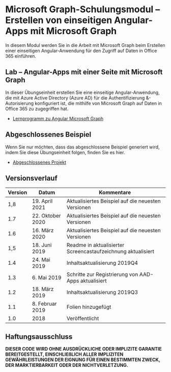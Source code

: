 # <a name="microsoft-graph-training-module---build-angular-single-page-apps-with-microsoft-graph"></a>Microsoft Graph-Schulungsmodul – Erstellen von einseitigen Angular-Apps mit Microsoft Graph

In diesem Modul werden Sie in die Arbeit mit Microsoft Graph beim Erstellen einer einseitigen Angular-Anwendung für den Zugriff auf Daten in Office 365 einführen.

## <a name="lab---angular-single-page-apps-with-the-microsoft-graph"></a>Lab – Angular-Apps mit einer Seite mit Microsoft Graph

In dieser Übungseinheit erstellen Sie eine einseitige Angular-Anwendung, die mit Azure Active Directory (Azure AD) für die Authentifizierung &-Autorisierung konfiguriert ist, die mithilfe von Microsoft Graph auf Daten in Office 365 zu zugegriffen hat.

- [Lernprogramm zu Angular Microsoft Graph](https://docs.microsoft.com/graph/tutorials/angular)

## <a name="completed-sample"></a>Abgeschlossenes Beispiel

Wenn Sie nur möchten, dass das abgeschlossene Beispiel generiert wird, indem Sie diese Übungseinheit folgen, finden Sie es hier.

- [Abgeschlossenes Projekt](demo)

## <a name="version-history"></a>Versionsverlauf

| Version |       Datum       |                     Kommentare                     |
| ------- | ---------------- | ------------------------------------------------ |
| 1,8     | 19. April 2021   | Aktualisiertes Beispiel auf die neuesten Versionen                |
| 1.7     | 22. Oktober 2020 | Aktualisiertes Beispiel auf die neuesten Versionen                |
| 1.6     | 16. März 2020   | Aktualisiertes Beispiel auf die neuesten Versionen                |
| 1,5     | 18. Juni 2019    | Readme in aktualisierter Screencastaufzeichnung aktualisiert |
| 1.4     | 24. Mai 2019     | Inhaltsaktualisierung 2019Q4                           |
| 1.3     | 6. Mai 2019      | Schritte zur Registrierung von AAD-Apps aktualisiert               |
| 1.2     | 18. März 2019   | Inhaltsaktualisierung 2019Q3                           |
| 1.1     | 8. Februar 2019 | Folien hinzugefügt                                     |
| 1.0     | 2018             | Veröffentlicht                                        |

## <a name="disclaimer"></a>Haftungsausschluss

**DIESER CODE  WIRD OHNE AUSDRÜCKLICHE ODER IMPLIZITE GARANTIE BEREITGESTELLT, EINSCHLIEßLICH ALLER IMPLIZITEN GEWÄHRLEISTUNGEN DER EIGNUNG FÜR EINEN BESTIMMTEN ZWECK, DER MARKTIERBARKEIT ODER DER NICHTVERLETZUNG.**

